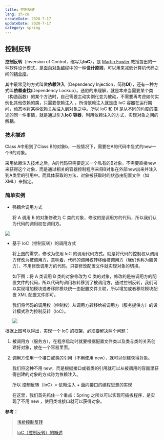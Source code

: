```yaml
---
title: 控制反转
lang: zh-cn
createDate: 2020-7-17
updateDate: 2020-7-17
category: spring
---
```


## 控制反转

**控制反转**（Inversion of Control，缩写为**IoC**），是 [Martin Fowler](https://link.zhihu.com/?target=https%3A//en.wikipedia.org/wiki/Martin_Fowler_(software_engineer)) 教授提出的一种软件设计模式，是[面向对象编程](https://baike.baidu.com/item/面向对象编程)中的一种**设计原则**，可以用来减低计算机代码之间的[耦合度](https://baike.baidu.com/item/耦合度)。

其中最常见的方式叫做**依赖注入**（Dependency Injection，简称**DI**），还有一种方式叫**依赖查找**(Dependency Lookup）。通俗的来理解，就是本来当需要某个类（构造函数）的某个方法时，自己需要主动实例化变为被动，不需要再考虑如何实例化其他依赖的类，只需要依赖注入  。所谓依赖注入就是由 IoC 容器在运行期间，动态地将某种依赖关系注入到对象之中。所以 IoC 和 DI 是从不同的角度的描述的同一件事情，就是通过引入**IoC 容器**，利用依赖注入的方式，实现对象之间的解耦。

### 技术描述

Class A中用到了Class B的对象b，一般情况下，需要在A的代码中显式的new一个B的对象。

采用依赖注入技术之后，A的代码只需要定义一个私有的B对象，不需要直接new来获得这个对象，而是通过相关的容器控制程序来将B对象在外部new出来并注入到A类里的引用中。而具体获取的方法、对象被获取时的状态由配置文件（如XML）来指定。

### 简单实例

* 强耦合调用方式

  将 A 调用 B 的对象修改为 C 类的对象，修改的是调用方的代码，所以我们认为代码的调用权在调用方。

![](https://gitee.com/ching7777/gitee_graph_bed/raw/master/img/20200717191533.png)

* 基于 IoC（控制反转）的调用方式

  将上图的需求，修改为使用 IoC 的调用代码方式。就是将代码的控制权从调用方修改为被调用方，意味着，代码的调用权转移给被调用方（我们也称为服务方），不用修改调用方的代码，只要修改配置文件就实现对象的切换。

  如下图：将 A 类调用 B 类的对象修改为 C 类的对象，修改的是被调用方的配置文件的代码，所以代码的调用权转移到了被调用方。通过控制反转，我们可以实现增加模块或者移除模块统一由配置文件关联，所以增加或者移除模块配置 XML 配置文件即可。

  我们将代码的调用权（控制权）从调用方转移给被调用方（服务提供方）的设计模式称为控制反转（IoC）。

  ![](https://gitee.com/ching7777/gitee_graph_bed/raw/master/img/20200717191632.png)

根据上图可以得出，实现一个 IoC 的框架，必须要解决两个问题：

1. 被调用方（服务方），在程序启动时就要根据配置文件类以及类与类的关系创建好对象，放在一个容器里面。

2. 调用方使用一个接口或类的引用（不用使用 new），就可以创建获得对象。

   我们将这种不用 new，而是根据接口或者类的引用就可以从被调用的容器里获得创建的对象的方式称为依赖注入。

   所以   控制反转（IoC）= 依赖注入  +  面向接口的编程思想的实现

   在这里，我们首先抓住一个重点：Spring 之所以可以实现可插拔程序，是实现了不用 new ，使用类或接口就可以获得对象。

**参考：**

> [浅析控制反转](https://zhuanlan.zhihu.com/p/60995312)
>
> [IoC（控制反转）的概述](https://www.cnblogs.com/maigy/p/10808308.html)

